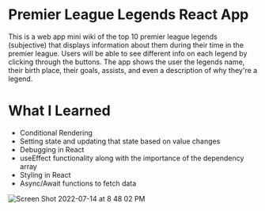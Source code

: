 # Premier League Legends React App
This is a web app mini wiki of the top 10 premier league legends (subjective) that displays information about them during their time in the premier league. Users will be able to see different info on each legend by clicking through the buttons. The app shows the user the legends name, their birth place, their goals, assists, and even a description of why they're a legend. 

# What I Learned
- Conditional Rendering 
- Setting state and updating that state based on value changes 
- Debugging in React 
- useEffect functionality along with the importance of the dependency array 
- Styling in React 
- Async/Await functions to fetch data


![Screen Shot 2022-07-14 at 8 48 02 PM](https://user-images.githubusercontent.com/97462846/179124721-32837465-4042-4d70-ae19-c1d0139df360.png)

